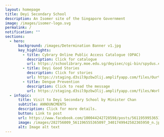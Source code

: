 ```yaml
---
layout: homepage
title: Deyi Secondary School
description: An Isomer site of the Singapore Government
image: /images/isomer-logo.svg
permalink: /
notification: ""
sections:
  - hero:
      background: /images/Determination Banner v1.jpg
      key_highlights:
        - title: Cybrary Online Public Access Catalogue (OPAC)
          description: Click for catalogue
          url: https://schoolibrary.moe.edu.sg/deyisec/cgi-bin/spydus.exe/MSGTRN/WPAC/HOME
        - title: Deyi Good Stories
          description: Click for stories
          url: https://staging.d3sil9pzbw3lij.amplifyapp.com/files/Our%20Deyi%20Stories.pdf
        - title: Dengue Prevention
          description: Click to read the message
          url: https://staging.d3sil9pzbw3lij.amplifyapp.com/files/Working%20Together%20to%20Prevent%20Dengue.pdf
  - infopic:
      title: Visit to Deyi Secondary School by Minister Chan
      subtitle: ANNOUNCMENTS
      description: Click for more details.
      button: Link to post
      url: https://www.facebook.com/100044242728598/posts/561195995365153/?d=n
      image: /images/282756009_561196555365097_3401749942582365950_n.jpg
      alt: Image alt text
---
```

